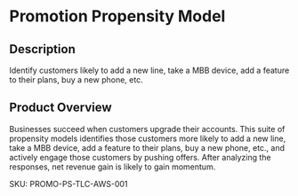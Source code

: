 # Promotion Propensity Model

## Description
Identify customers likely to add a new line, take a MBB device, add a feature to their plans, buy a new phone, etc.

## Product Overview
Businesses succeed when customers upgrade their accounts. This suite of propensity models identifies those customers more likely to add a new line, take a MBB device, add a feature to their plans, buy a new phone, etc., and actively engage those customers by pushing offers. After analyzing the responses, net revenue gain is likely to gain momentum.

SKU: PROMO-PS-TLC-AWS-001
